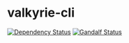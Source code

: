 # valkyrie-cli
[![Dependency Status][dependencies-image]][dependencies-url] [![Gandalf Status][gandalf-image]][gandalf-url]

[dependencies-url]: href="https://david-dm.org/giowe/valkyrie-cli
[dependencies-image]: https://david-dm.org/giowe/valkyrie-cli.svg
[gandalf-url]: https://www.youtube.com/watch?v=Sagg08DrO5U
[gandalf-image]: http://img.shields.io/badge/gandalf-approved-61C6FF.svg
